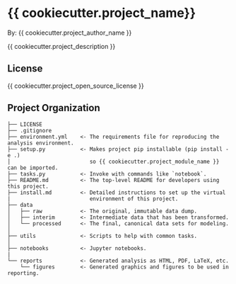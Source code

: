 # {{ cookiecutter.project_name}}

By: {{ cookiecutter.project_author_name }}

{{ cookiecutter.project_description }}

## License

{{ cookiecutter.project_open_source_license }}

## Project Organization

    ├── LICENSE
    ├── .gitignore
    ├── environment.yml    <- The requirements file for reproducing the analysis environment.
    ├── setup.py           <- Makes project pip installable (pip install -e .)
    │                         so {{ cookiecutter.project_module_name }} can be imported.
    ├── tasks.py           <- Invoke with commands like `notebook`.
    ├── README.md          <- The top-level README for developers using this project.
    ├── install.md         <- Detailed instructions to set up the virtual
    |                         environment of this project.
    ├── data
    │   ├── raw            <- The original, immutable data dump.
    │   ├── interim        <- Intermediate data that has been transformed.
    │   └── processed      <- The final, canonical data sets for modeling.
    │
    ├── utils              <- Scripts to help with common tasks.
    │
    ├── notebooks          <- Jupyter notebooks.
    |
    └── reports            <- Generated analysis as HTML, PDF, LaTeX, etc.
        └── figures        <- Generated graphics and figures to be used in reporting.